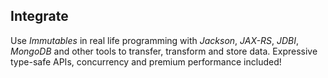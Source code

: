 Integrate
---------
Use _Immutables_ in real life programming with _Jackson_, _JAX-RS_, _JDBI_, _MongoDB_ and other tools to transfer, transform and store data. Expressive type-safe APIs, concurrency and premium performance included!
